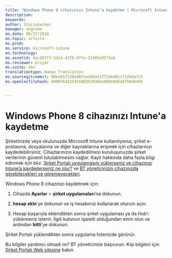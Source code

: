```yaml
---
title: "Windows Phone 8 cihazınızı Intune’a kaydetme | Microsoft Intune"
description: 
keywords: 
author: Staciebarker
manager: angrobe
ms.date: 06/27/2016
ms.topic: article
ms.prod: 
ms.service: microsoft-intune
ms.technology: 
ms.assetid: 4ac887f3-52e1-41f0-97fe-21985e0573ab
ms.reviewer: priyar
ms.suite: ems
translationtype: Human Translation
ms.sourcegitcommit: 08eeb1f330ed8fcea5da41f71ded0ccf124da7c5
ms.openlocfilehash: 8900f6d22545588263936be868e0d6d8fb9db485


---
```



# Windows Phone 8 cihazınızı Intune'a kaydetme

Şirketinizde veya okulunuzda Microsoft Intune kullanılıyorsa, şirket e-postasına, dosyalarına ve diğer kaynaklarına erişmek için cihazlarınızı kaydedebilirsiniz. Cihazlarınızın kaydedilmesi kuruluşunuzda şirket verilerinin güvenli tutulabilmesini sağlar. Kayıt hakkında daha fazla bilgi edinmek için bkz. [Şirket Portalı uygulamasını yüklerseniz ve cihazınızı Intune’a kaydederseniz ne olur?](what-happens-if-you-install-the-company-portal-app-and-enroll-your-device-in-intune-windows.md) ve [BT yöneticinizin cihazınızda görebilecekleri ve göremeyecekleri](what-can-your-it-administrator-see-when-you-enroll-your-device-in-intune-windows.md).


Windows Phone 8 cihazınızı kaydetmek için:

1.  Cihazda **Ayarlar** &gt; **şirket uygulamaları**’na dokunun.

2.  **hesap ekle**’ye dokunun ve iş hesabınızı kullanarak oturum açın.

3.  Hesap başarıyla eklendikten sonra şirket uygulaması ya da Hub’ı yüklemeniz istenir. İlgili kutunun işaretli olduğundan emin olun ve ardından **bitti**’ye dokunun.

Şirket Portalı yüklendikten sonra uygulama listenizde görünür.

Bu bilgiler yardımcı olmadı mı? BT yöneticinize başvurun. Kişi bilgileri için [Şirket Portalı Web sitesine](http://portal.manage.microsoft.com) bakın.





<!--HONumber=Aug16_HO5-->


